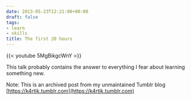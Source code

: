 ```yaml
---
date: 2013-05-23T12:21:00+00:00
draft: false
tags:
- learn
- skills
title: The first 20 hours
---
```


{{< youtube 5MgBikgcWnY >}}



This talk probably contains the answer to everything I fear about learning something new.

Note: This is an archived post from my unmaintained Tumblr blog [https://k4rtik.tumblr.com](https://k4rtik.tumblr.com)
